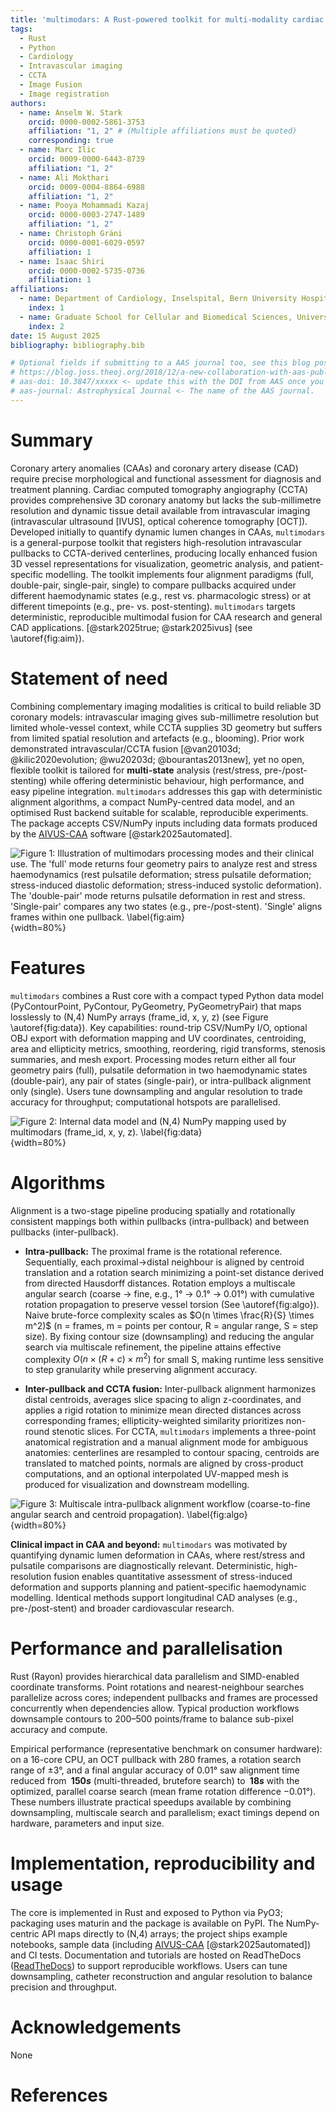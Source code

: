 ```yaml
---
title: 'multimodars: A Rust-powered toolkit for multi-modality cardiac image fusion and registration'
tags:
  - Rust
  - Python
  - Cardiology
  - Intravascular imaging
  - CCTA
  - Image Fusion
  - Image registration
authors:
  - name: Anselm W. Stark
    orcid: 0000-0002-5861-3753
    affiliation: "1, 2" # (Multiple affiliations must be quoted)
    corresponding: true
  - name: Marc Ilic
    orcid: 0009-0000-6443-8739
    affiliation: "1, 2"
  - name: Ali Mokthari
    orcid: 0009-0004-8864-6988
    affiliation: "1, 2"
  - name: Pooya Mohammadi Kazaj
    orcid: 0000-0003-2747-1489
    affiliation: "1, 2"
  - name: Christoph Gräni
    orcid: 0000-0001-6029-0597
    affiliation: 1
  - name: Isaac Shiri
    orcid: 0000-0002-5735-0736
    affiliation: 1
affiliations:
  - name: Department of Cardiology, Inselspital, Bern University Hospital, University of Bern, Switzerland
    index: 1
  - name: Graduate School for Cellular and Biomedical Sciences, University of Bern, Bern, Switzerland
    index: 2
date: 15 August 2025
bibliography: bibliography.bib

# Optional fields if submitting to a AAS journal too, see this blog post:
# https://blog.joss.theoj.org/2018/12/a-new-collaboration-with-aas-publishing
# aas-doi: 10.3847/xxxxx <- update this with the DOI from AAS once you know it.
# aas-journal: Astrophysical Journal <- The name of the AAS journal.
---
```


# Summary
Coronary artery anomalies (CAAs) and coronary artery disease (CAD) require precise morphological and functional assessment for diagnosis and treatment planning. Cardiac computed tomography angiography (CCTA) provides comprehensive 3D coronary anatomy but lacks the sub-millimetre resolution and dynamic tissue detail available from intravascular imaging (intravascular ultrasound [IVUS], optical coherence tomography [OCT]). Developed initially to quantify dynamic lumen changes in CAAs, `multimodars` is a general-purpose toolkit that registers high-resolution intravascular pullbacks to CCTA-derived centerlines, producing locally enhanced fusion 3D vessel representations for visualization, geometric analysis, and patient-specific modelling. The toolkit implements four alignment paradigms (full, double-pair, single-pair, single) to compare pullbacks acquired under different haemodynamic states (e.g., rest vs. pharmacologic stress) or at different timepoints (e.g., pre- vs. post-stenting). `multimodars` targets deterministic, reproducible multimodal fusion for CAA research and general CAD applications. [@stark2025true; @stark2025ivus] (see \autoref{fig:aim}).

# Statement of need
Combining complementary imaging modalities is critical to build reliable 3D coronary models: intravascular imaging gives sub-millimetre resolution but limited whole-vessel context, while CCTA supplies 3D geometry but suffers from limited spatial resolution and artefacts (e.g., blooming). Prior work demonstrated intravascular/CCTA fusion [@van20103d; @kilic2020evolution; @wu20203d; @bourantas2013new], yet no open, flexible toolkit is tailored for **multi-state** analysis (rest/stress, pre-/post-stenting) while offering deterministic behaviour, high performance, and easy pipeline integration. `multimodars` addresses this gap with deterministic alignment algorithms, a compact NumPy-centred data model, and an optimised Rust backend suitable for scalable, reproducible experiments. The package accepts CSV/NumPy inputs including data formats produced by the [AIVUS-CAA](https://github.com/AI-in-Cardiovascular-Medicine/AIVUS-CAA) software [@stark2025automated].

![Figure 1: Illustration of `multimodars` processing modes and their clinical use. The 'full' mode returns four geometry pairs to analyze rest and stress haemodynamics (rest pulsatile deformation; stress pulsatile deformation; stress-induced diastolic deformation; stress-induced systolic deformation). The 'double-pair' mode returns pulsatile deformation in rest and stress. 'Single-pair' compares any two states (e.g., pre-/post-stent). 'Single' aligns frames within one pullback. \label{fig:aim}](figures/Figure1.jpg){width=80%}

# Features
`multimodars` combines a Rust core with a compact typed Python data model (PyContourPoint, PyContour, PyGeometry, PyGeometryPair) that maps losslessly to (N,4) NumPy arrays (frame_id, x, y, z) (see Figure \autoref{fig:data}). Key capabilities: round-trip CSV/NumPy I/O, optional OBJ export with deformation mapping and UV coordinates, centroiding, area and ellipticity metrics, smoothing, reordering, rigid transforms, stenosis summaries, and mesh export. Processing modes return either all four geometry pairs (full), pulsatile deformation in two haemodynamic states (double-pair), any pair of states (single-pair), or intra-pullback alignment only (single). Users tune downsampling and angular resolution to trade accuracy for throughput; computational hotspots are parallelised.

![Figure 2: Internal data model and (N,4) NumPy mapping used by `multimodars` (frame_id, x, y, z). \label{fig:data}](figures/Figure2.jpg){width=80%}

# Algorithms
Alignment is a two-stage pipeline producing spatially and rotationally consistent mappings both within pullbacks (intra-pullback) and between pullbacks (inter-pullback).

- **Intra-pullback:** The proximal frame is the rotational reference. Sequentially, each proximal→distal neighbour is aligned by centroid translation and a rotation search minimizing a point-set distance derived from directed Hausdorff distances. Rotation employs a multiscale angular search (coarse → fine, e.g., 1° → 0.1° → 0.01°) with cumulative rotation propagation to preserve vessel torsion (See \autoref{fig:algo}). Naive brute-force complexity scales as $O(n \times \frac{R}{S} \times m^2)$ (n = frames, m = points per contour, R = angular range, S = step size). By fixing contour size (downsampling) and reducing the angular search via multiscale refinement, the pipeline attains effective complexity $O(n \times (R + c) \times m^2)$ for small S, making runtime less sensitive to step granularity while preserving alignment accuracy.

- **Inter-pullback and CCTA fusion:** Inter-pullback alignment harmonizes distal centroids, averages slice spacing to align z-coordinates, and applies a rigid rotation to minimize mean directed distances across corresponding frames; ellipticity-weighted similarity prioritizes non-round stenotic slices. For CCTA, `multimodars` implements a three-point anatomical registration and a manual alignment mode for ambiguous anatomies: centerlines are resampled to contour spacing, centroids are translated to matched points, normals are aligned by cross-product computations, and an optional interpolated UV-mapped mesh is produced for visualization and downstream modelling.

![Figure 3: Multiscale intra-pullback alignment workflow (coarse-to-fine angular search and centroid propagation). \label{fig:algo}](figures/Figure3.jpg){width=80%}

**Clinical impact in CAA and beyond:** `multimodars` was motivated by quantifying dynamic lumen deformation in CAAs, where rest/stress and pulsatile comparisons are diagnostically relevant. Deterministic, high-resolution fusion enables quantitative assessment of stress-induced deformation and supports planning and patient-specific haemodynamic modelling. Identical methods support longitudinal CAD analyses (e.g., pre-/post-stent) and broader cardiovascular research.

# Performance and parallelisation
Rust (Rayon) provides hierarchical data parallelism and SIMD-enabled coordinate transforms. Point rotations and nearest-neighbour searches parallelize across cores; independent pullbacks and frames are processed concurrently when dependencies allow. Typical production workflows downsample contours to 200–500 points/frame to balance sub-pixel accuracy and compute.

Empirical performance (representative benchmark on consumer hardware): on a 16-core CPU, an OCT pullback with 280 frames, a rotation search range of $\pm3°$, and a final angular accuracy of 0.01° saw alignment time reduced from **$~150 s$** (multi-threaded, brutefore search) to **$~18 s$** with the optimized, parallel coarse search (mean frame rotation difference −0.01°). These numbers illustrate practical speedups available by combining downsampling, multiscale search and parallelism; exact timings depend on hardware, parameters and input size.

# Implementation, reproducibility and usage
The core is implemented in Rust and exposed to Python via PyO3; packaging uses maturin and the package is available on PyPI. The NumPy-centric API maps directly to (N,4) arrays; the project ships example notebooks, sample data (including [AIVUS-CAA](https://github.com/AI-in-Cardiovascular-Medicine/AIVUS-CAA) [@stark2025automated]) and CI tests. Documentation and tutorials are hosted on ReadTheDocs ([ReadTheDocs](https://multimoda-rs.readthedocs.io/en/latest/)) to support reproducible workflows. Users can tune downsampling, catheter reconstruction and angular resolution to balance precision and throughput.

# Acknowledgements
None

# References
